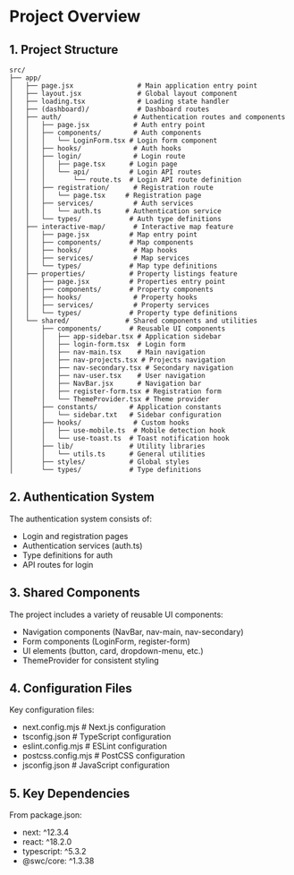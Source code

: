 # Project Overview

## 1. Project Structure
```
src/
├── app/
│   ├── page.jsx                # Main application entry point
│   ├── layout.jsx              # Global layout component
│   ├── loading.tsx             # Loading state handler
│   ├── (dashboard)/            # Dashboard routes
│   ├── auth/                  # Authentication routes and components
│   │   ├── page.jsx           # Auth entry point
│   │   ├── components/        # Auth components
│   │   │   └── LoginForm.tsx # Login form component
│   │   ├── hooks/             # Auth hooks
│   │   ├── login/             # Login route
│   │   │   ├── page.tsx      # Login page
│   │   │   └── api/          # Login API routes
│   │   │       └── route.ts  # Login API route definition
│   │   ├── registration/      # Registration route
│   │   │   └── page.tsx     # Registration page
│   │   ├── services/          # Auth services
│   │   │   └── auth.ts      # Authentication service
│   │   └── types/            # Auth type definitions
│   ├── interactive-map/       # Interactive map feature
│   │   ├── page.jsx          # Map entry point
│   │   ├── components/       # Map components
│   │   ├── hooks/             # Map hooks
│   │   ├── services/          # Map services
│   │   └── types/            # Map type definitions
│   ├── properties/           # Property listings feature
│   │   ├── page.jsx          # Properties entry point
│   │   ├── components/       # Property components
│   │   ├── hooks/             # Property hooks
│   │   ├── services/          # Property services
│   │   └── types/            # Property type definitions
│   └── shared/              # Shared components and utilities
│       ├── components/       # Reusable UI components
│       │   ├── app-sidebar.tsx # Application sidebar
│       │   ├── login-form.tsx  # Login form
│       │   ├── nav-main.tsx    # Main navigation
│       │   ├── nav-projects.tsx # Projects navigation
│       │   ├── nav-secondary.tsx # Secondary navigation
│       │   ├── nav-user.tsx    # User navigation
│       │   ├── NavBar.jsx      # Navigation bar
│       │   ├── register-form.tsx # Registration form
│       │   └── ThemeProvider.tsx # Theme provider
│       ├── constants/        # Application constants
│       │   └── sidebar.txt   # Sidebar configuration
│       ├── hooks/             # Custom hooks
│       │   ├── use-mobile.ts  # Mobile detection hook
│       │   └── use-toast.ts  # Toast notification hook
│       ├── lib/              # Utility libraries
│       │   └── utils.ts      # General utilities
│       ├── styles/           # Global styles
│       └── types/            # Type definitions
```

## 2. Authentication System
The authentication system consists of:
- Login and registration pages
- Authentication services (auth.ts)
- Type definitions for auth
- API routes for login

## 3. Shared Components
The project includes a variety of reusable UI components:
- Navigation components (NavBar, nav-main, nav-secondary)
- Form components (LoginForm, register-form)
- UI elements (button, card, dropdown-menu, etc.)
- ThemeProvider for consistent styling

## 4. Configuration Files
Key configuration files:
- next.config.mjs      # Next.js configuration
- tsconfig.json        # TypeScript configuration
- eslint.config.mjs    # ESLint configuration
- postcss.config.mjs   # PostCSS configuration
- jsconfig.json        # JavaScript configuration

## 5. Key Dependencies
From package.json:
- next: ^12.3.4
- react: ^18.2.0
- typescript: ^5.3.2
- @swc/core: ^1.3.38